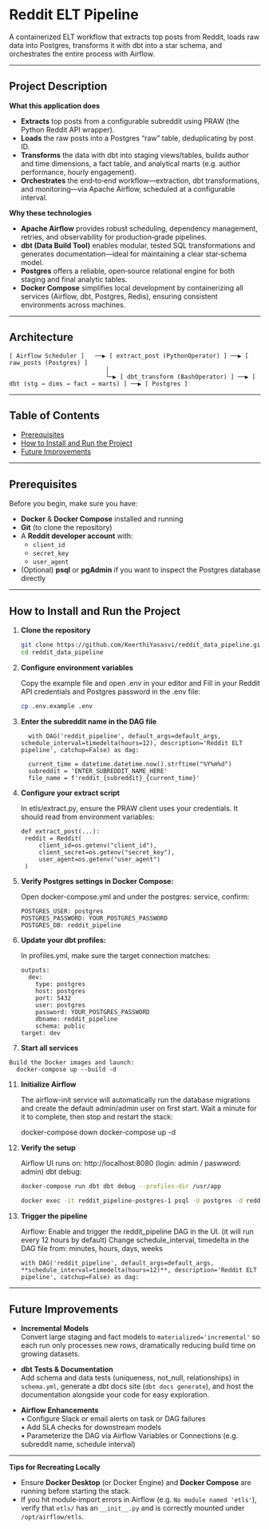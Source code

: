 # Reddit ELT Pipeline

A containerized ELT workflow that extracts top posts from Reddit, loads raw data into Postgres, transforms it with dbt into a star schema, and orchestrates the entire process with Airflow.

---

## Project Description

**What this application does**  
- **Extracts** top posts from a configurable subreddit using PRAW (the Python Reddit API wrapper).  
- **Loads** the raw posts into a Postgres “raw” table, deduplicating by post ID.  
- **Transforms** the data with dbt into staging views/tables, builds author and time dimensions, a fact table, and analytical marts (e.g. author performance, hourly engagement).  
- **Orchestrates** the end‑to‑end workflow—extraction, dbt transformations, and monitoring—via Apache Airflow, scheduled at a configurable interval.

**Why these technologies**  
- **Apache Airflow** provides robust scheduling, dependency management, retries, and observability for production‑grade pipelines.  
- **dbt (Data Build Tool)** enables modular, tested SQL transformations and generates documentation—ideal for maintaining a clear star‑schema model.  
- **Postgres** offers a reliable, open‑source relational engine for both staging and final analytic tables.  
- **Docker Compose** simplifies local development by containerizing all services (Airflow, dbt, Postgres, Redis), ensuring consistent environments across machines.

---

## Architecture

```text
[ Airflow Scheduler ]   ──▶ [ extract_post (PythonOperator) ] ──▶ [ raw_posts (Postgres) ]
                           │
                           └─▶ [ dbt_transform (BashOperator) ] ──▶ [ dbt (stg → dims → fact → marts) ] ──▶ [ Postgres ]
```
---

## Table of Contents

- [Prerequisites](#prerequisites)
- [How to Install and Run the Project](#how-to-install-and-run-the-project)
- [Future Improvements](#future-improvements)

---

## Prerequisites

Before you begin, make sure you have:

- **Docker** & **Docker Compose** installed and running  
- **Git** (to clone the repository)  
- A **Reddit developer account** with:
  - `client_id`
  - `secret_key`
  - `user_agent`  
- (Optional) **psql** or **pgAdmin** if you want to inspect the Postgres database directly

---

## How to Install and Run the Project

1. **Clone the repository**
   
   ```bash
   git clone https://github.com/KeerthiYasasvi/reddit_data_pipeline.git
   cd reddit_data_pipeline

2. **Configure environment variables**
   
   Copy the example file and open .env in your editor and Fill in your Reddit API credentials and Postgres password in the .env file:
   
     ```bash
     cp .env.example .env

3. **Enter the subreddit name in the DAG file**

      ```
        with DAG('reddit_pipeline', default_args=default_args, schedule_interval=timedelta(hours=12), description='Reddit ELT pipeline', catchup=False) as dag:
        
        current_time = datetime.datetime.now().strftime("%Y%m%d")
        subreddit = 'ENTER_SUBREDDIT_NAME_HERE'
        file_name = f'reddit_{subreddit}_{current_time}'
      ```
   
5. **Configure your extract script**

   In etls/extract.py, ensure the PRAW client uses your credentials. It should read from environment variables:

   ```
   def extract_post(...):
    reddit = Reddit(
        client_id=os.getenv("client_id"),
        client_secret=os.getenv("secret_key"),
        user_agent=os.getenv("user_agent")
    )
    ```

7. **Verify Postgres settings in Docker Compose:**

   Open docker-compose.yml and under the postgres: service, confirm:

    ```
    POSTGRES_USER: postgres
    POSTGRES_PASSWORD: YOUR_POSTGRES_PASSWORD
    POSTGRES_DB: reddit_pipeline
    ```

9.  **Update your dbt profiles:**

    In profiles.yml, make sure the target connection matches:

    ```
    outputs:
      dev:
        type: postgres
        host: postgres
        port: 5432
        user: postgres
        password: YOUR_POSTGRES_PASSWORD
        dbname: reddit_pipeline
        schema: public
    target: dev
    ```
    
11.    **Start all services**
   
    Build the Docker images and launch:
      docker-compose up --build -d

11. **Initialize Airflow**
   
    The airflow-init service will automatically run the database migrations and create the default admin/admin user on first start. Wait a minute for it to complete, then stop and restart the stack:
  
      docker-compose down
      docker-compose up -d

12. **Verify the setup**
   
    Airflow UI runs on: http://localhost:8080 (login: admin / paswword: admin)
    dbt debug:
   
      ```bash
    docker-compose run dbt dbt debug --profiles-dir /usr/app
   
    docker exec -it reddit_pipeline-postgres-1 psql -U postgres -d reddit_pipeline -c "\dt"

13. **Trigger the pipeline**
    
    Airflow: Enable and trigger the reddit_pipeline DAG in the UI. (it will run every 12 hours by default)
    Change schedule_interval, timedelta in the DAG file from: minutes, hours, days, weeks
   
    ```with DAG('reddit_pipeline', default_args=default_args, **schedule_interval=timedelta(hours=12)**, description='Reddit ELT pipeline', catchup=False) as dag:```

---

## Future Improvements

- **Incremental Models**  
    Convert large staging and fact models to `materialized='incremental'` so each run only processes new rows, dramatically reducing build time on growing datasets.

- **dbt Tests & Documentation**  
    Add schema and data tests (uniqueness, not_null, relationships) in `schema.yml`, generate a dbt docs site (`dbt docs generate`), and host the documentation alongside your code for easy exploration.

- **Airflow Enhancements**  
  • Configure Slack or email alerts on task or DAG failures  
  • Add SLA checks for downstream models  
  • Parameterize the DAG via Airflow Variables or Connections (e.g. subreddit name, schedule interval)

---

**Tips for Recreating Locally**

- Ensure **Docker Desktop** (or Docker Engine) and **Docker Compose** are running before starting the stack.    
- If you hit module‑import errors in Airflow (e.g. `No module named 'etls'`), verify that `etls/` has an `__init__.py` and is correctly mounted under `/opt/airflow/etls`.  
